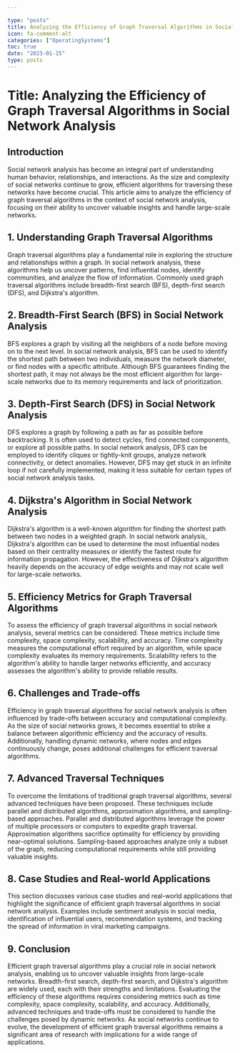 ```yaml
---

type: "posts"
title: Analyzing the Efficiency of Graph Traversal Algorithms in Social Network Analysis
icon: fa-comment-alt
categories: ["OperatingSystems"]
toc: true
date: "2023-01-15"
type: posts
---
```





# Title: Analyzing the Efficiency of Graph Traversal Algorithms in Social Network Analysis

## Introduction
Social network analysis has become an integral part of understanding human behavior, relationships, and interactions. As the size and complexity of social networks continue to grow, efficient algorithms for traversing these networks have become crucial. This article aims to analyze the efficiency of graph traversal algorithms in the context of social network analysis, focusing on their ability to uncover valuable insights and handle large-scale networks.

## 1. Understanding Graph Traversal Algorithms
Graph traversal algorithms play a fundamental role in exploring the structure and relationships within a graph. In social network analysis, these algorithms help us uncover patterns, find influential nodes, identify communities, and analyze the flow of information. Commonly used graph traversal algorithms include breadth-first search (BFS), depth-first search (DFS), and Dijkstra's algorithm.

## 2. Breadth-First Search (BFS) in Social Network Analysis
BFS explores a graph by visiting all the neighbors of a node before moving on to the next level. In social network analysis, BFS can be used to identify the shortest path between two individuals, measure the network diameter, or find nodes with a specific attribute. Although BFS guarantees finding the shortest path, it may not always be the most efficient algorithm for large-scale networks due to its memory requirements and lack of prioritization.

## 3. Depth-First Search (DFS) in Social Network Analysis
DFS explores a graph by following a path as far as possible before backtracking. It is often used to detect cycles, find connected components, or explore all possible paths. In social network analysis, DFS can be employed to identify cliques or tightly-knit groups, analyze network connectivity, or detect anomalies. However, DFS may get stuck in an infinite loop if not carefully implemented, making it less suitable for certain types of social network analysis tasks.

## 4. Dijkstra's Algorithm in Social Network Analysis
Dijkstra's algorithm is a well-known algorithm for finding the shortest path between two nodes in a weighted graph. In social network analysis, Dijkstra's algorithm can be used to determine the most influential nodes based on their centrality measures or identify the fastest route for information propagation. However, the effectiveness of Dijkstra's algorithm heavily depends on the accuracy of edge weights and may not scale well for large-scale networks.

## 5. Efficiency Metrics for Graph Traversal Algorithms
To assess the efficiency of graph traversal algorithms in social network analysis, several metrics can be considered. These metrics include time complexity, space complexity, scalability, and accuracy. Time complexity measures the computational effort required by an algorithm, while space complexity evaluates its memory requirements. Scalability refers to the algorithm's ability to handle larger networks efficiently, and accuracy assesses the algorithm's ability to provide reliable results.

## 6. Challenges and Trade-offs
Efficiency in graph traversal algorithms for social network analysis is often influenced by trade-offs between accuracy and computational complexity. As the size of social networks grows, it becomes essential to strike a balance between algorithmic efficiency and the accuracy of results. Additionally, handling dynamic networks, where nodes and edges continuously change, poses additional challenges for efficient traversal algorithms.

## 7. Advanced Traversal Techniques
To overcome the limitations of traditional graph traversal algorithms, several advanced techniques have been proposed. These techniques include parallel and distributed algorithms, approximation algorithms, and sampling-based approaches. Parallel and distributed algorithms leverage the power of multiple processors or computers to expedite graph traversal. Approximation algorithms sacrifice optimality for efficiency by providing near-optimal solutions. Sampling-based approaches analyze only a subset of the graph, reducing computational requirements while still providing valuable insights.

## 8. Case Studies and Real-world Applications
This section discusses various case studies and real-world applications that highlight the significance of efficient graph traversal algorithms in social network analysis. Examples include sentiment analysis in social media, identification of influential users, recommendation systems, and tracking the spread of information in viral marketing campaigns.

## 9. Conclusion
Efficient graph traversal algorithms play a crucial role in social network analysis, enabling us to uncover valuable insights from large-scale networks. Breadth-first search, depth-first search, and Dijkstra's algorithm are widely used, each with their strengths and limitations. Evaluating the efficiency of these algorithms requires considering metrics such as time complexity, space complexity, scalability, and accuracy. Additionally, advanced techniques and trade-offs must be considered to handle the challenges posed by dynamic networks. As social networks continue to evolve, the development of efficient graph traversal algorithms remains a significant area of research with implications for a wide range of applications.